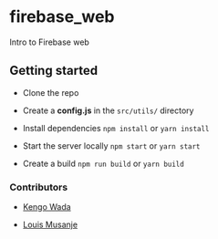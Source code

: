 # firebase_web

Intro to Firebase web

## Getting started

- Clone the repo

- Create a **config.js** in the `src/utils/` directory

- Install dependencies `npm install` or `yarn install`

- Start the server locally `npm start` or `yarn start`

- Create a build `npm run build` or `yarn build`

### Contributors

- [Kengo Wada](https://github.com/KengoWada)

- [Louis Musanje](https://github.com/louiCoder)
